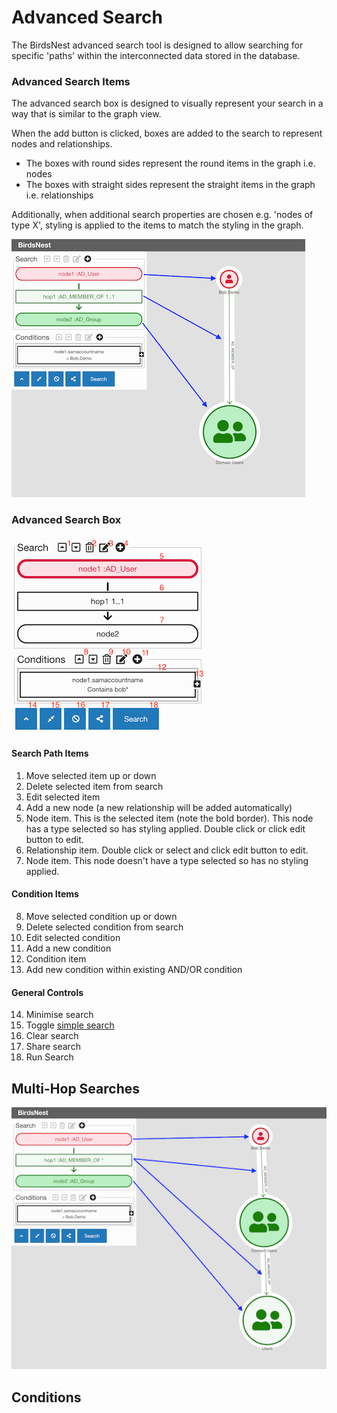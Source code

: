 # Advanced Search

The BirdsNest advanced search tool is designed to allow searching for specific 'paths' within the interconnected data stored in the database.

### Advanced Search Items
The advanced search box is designed to visually represent your search in a way that is similar to the graph view.

When the add button is clicked, boxes are added to the search to represent nodes and relationships.

* The boxes with round sides represent the round items in the graph i.e. nodes
* The boxes with straight sides represent the straight items in the graph i.e. relationships

Additionally, when additional search properties are chosen e.g. 'nodes of type X', styling is applied to the items to match the styling in the graph.

![Single-Hop-Search](/documentation/image/console/search/single-hop-search.png)

### Advanced Search Box

![Adv-Search-Box](/documentation/image/console/search/adv-search.png)

#### Search Path Items

1. Move selected item up or down
2. Delete selected item from search
3. Edit selected item
4. Add a new node (a new relationship will be added automatically)
5. Node item. This is the selected item (note the bold border). This node has a type selected so has styling applied. Double click or click edit button to edit.
6. Relationship item. Double click or select and click edit button to edit.
7. Node item. This node doesn't have a type selected so has no styling applied.

#### Condition Items

8. Move selected condition up or down
9. Delete selected condition from search
10. Edit selected condition
11. Add a new condition
12. Condition item
13. Add new condition within existing AND/OR condition

#### General Controls

14. Minimise search
15. Toggle [simple search](/documentation/console/visualizer/simple-search/README.md)
16. Clear search
17. Share search
18. Run Search

## Multi-Hop Searches

![Multi-Hop-Search](/documentation/image/console/search/multi-hop-search.png)

## Conditions
